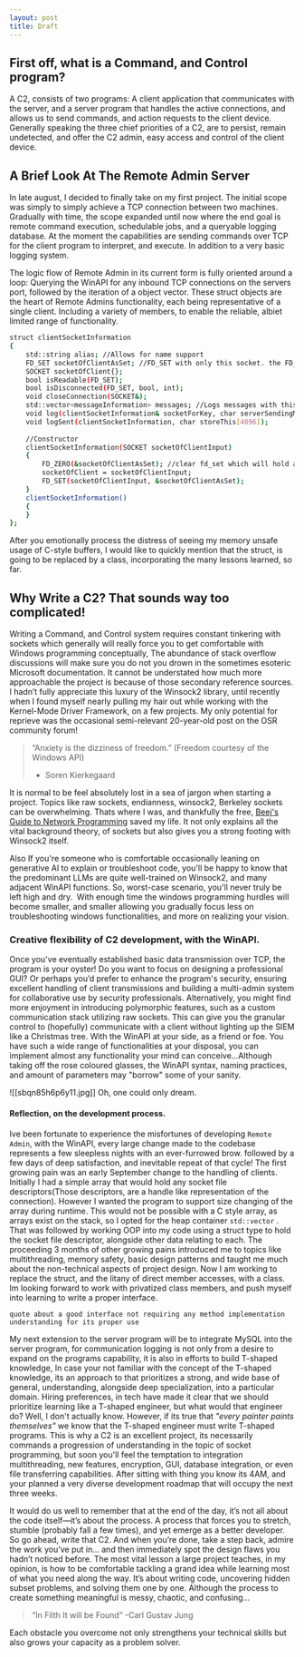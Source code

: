 ```yaml
---
layout: post
title: Draft
---
```

## First off, what is a Command, and Control program?

A C2, consists of two programs: A client application that communicates with the server, and a server program that handles the active connections, and allows us to send commands, and action requests to the client device. Generally speaking the three chief priorities of a C2, are to persist, remain undetected, and offer the C2 admin, easy access and control of the client device. 


## A Brief Look At The Remote Admin Server

In late august, I decided to finally take on my first project. The initial scope was simply to simply achieve a TCP connection between two machines. Gradually with time, the scope expanded until now where the end goal is remote command execution, schedulable jobs, and a queryable logging database. At the moment the capabilities are sending commands over TCP for the client program to interpret, and execute. In addition to a very basic logging system. 

The logic flow of Remote Admin in its current form is fully oriented around a loop: Querying the WinAPI for any inbound TCP connections on the servers port,  followed by the iteration of a object vector. These struct objects are the heart of Remote Admins functionality, each being representative of a single client. Including a variety of members, to enable the reliable, albiet limited range of functionality. 

```bash
struct clientSocketInformation
{
	std::string alias; //Allows for name support
	FD_SET socketOfClientAsSet; //FD_SET with only this socket. the FD_ functions from Winsock2, support only FD_SET, and not individual SOCKET
	SOCKET socketOfClient{};
	bool isReadable(FD_SET);
	bool isDisconnected(FD_SET, bool, int);
	void closeConnection(SOCKET&);
	std::vector<messageInformation> messages; //Logs messages with this client
	void log(clientSocketInformation& socketForKey, char serverSendingMsg[4096]);
	void logSent(clientSocketInformation, char storeThis[4096]);
	
	//Constructor
	clientSocketInformation(SOCKET socketOfClientInput)
	{
		FD_ZERO(&socketOfClientAsSet); //clear fd_set which will hold a single socket 
		socketOfClient = socketOfClientInput;
		FD_SET(socketOfClientInput, &socketOfClientAsSet);
	}
	clientSocketInformation()
	{
	}
};
```


After you emotionally process the distress of seeing my memory unsafe usage of C-style buffers, I would like to quickly mention that the struct, is going to be replaced by a class, incorporating the many lessons learned, so far. 



## Why Write a C2? That sounds way too complicated!

Writing a Command, and Control system requires constant tinkering with sockets which generally will really force you to get comfortable with Windows programming conceptually, The abundance of stack overflow discussions will make sure you do not you drown in the sometimes esoteric Microsoft documentation. It cannot be understated how much more approachable the project is because of those secondary reference sources. I hadn’t fully appreciate this luxury of the Winsock2 library, until recently when I found myself nearly pulling my hair out while working with the Kernel-Mode Driver Framework, on a few projects. My only potential for reprieve was the occasional semi-relevant 20-year-old post on the OSR community forum!

> “Anxiety is the dizziness of freedom.” (Freedom courtesy of the Windows API)
> - Soren Kierkegaard


It is normal to be feel absolutely lost in a sea of jargon when starting a project. Topics like raw sockets, endianness, winsock2, Berkeley sockets can be overwhelming. Thats where I was, and thankfully the free, [Beej's Guide to Network Programming](https://beej.us/guide/bgnet/) saved my life. It not only explains all the vital background theory, of sockets but also gives you a strong footing with Winsock2 itself.

Also If you're someone who is comfortable occasionally leaning on generative AI to explain or troubleshoot code, you'll be happy to know that the predominant LLMs are quite well-trained on Winsock2, and many adjacent WinAPI functions. So, worst-case scenario, you'll never truly be left high and dry.  With enough time the windows programming hurdles will become smaller, and smaller allowing you gradually focus less on troubleshooting windows functionalities, and more on realizing your vision.



### Creative flexibility of C2 development, with the WinAPI.


Once you've eventually established basic data transmission over TCP, the program is your oyster! Do you want to focus on designing a professional GUI? Or perhaps you’d prefer to enhance the program's security, ensuring excellent handling of client transmissions and building a multi-admin system for collaborative use by security professionals. Alternatively, you might find more enjoyment in introducing polymorphic features, such as a custom communication stack utilizing raw sockets. This can give you the granular control to (hopefully) communicate with a client without lighting up the SIEM like a Christmas tree. With the WinAPI at your side, as a friend or foe. You have such a wide range of functionalities at your disposal, you can implement almost any functionality your mind can conceive...Although taking off the rose coloured glasses, the WinAPI syntax, naming practices, and amount of parameters may "borrow" some of your sanity.


![[sbqn85h6p6y11.jpg]]
Oh, one could only dream.
  

#### Reflection, on the development process. 

Ive been fortunate to experience the misfortunes of developing `Remote Admin`, with the WinAPI, every large change made to the codebase represents a few sleepless nights with an ever-furrowed brow. followed by a few days of deep satisfaction, and inevitable repeat of that cycle! The first growing pain was an early September change to the handling of clients. Initially I had a simple array that would hold any socket file descriptors(Those descriptors, are a handle like representation of the connection). However I wanted the program to support size changing of the array during runtime. This would not be possible with a C style array, as arrays exist on the stack, so I opted for the heap container `std::vector` . That was followed by working OOP into my code using a struct type to hold the socket file descriptor, alongside other data relating to each.  The proceeding 3 months of other growing pains introduced me to topics like multithreading, memory safety, basic design patterns and taught me much about the non-technical aspects of project design. Now I am working to replace the struct, and the litany of direct member accesses, with a class. Im looking forward to work with privatized class members, and push myself into learning to write a proper interface. 

```
quote about a good interface not requiring any method implementation understanding for its proper use
```

My next extension to the server program will be to integrate MySQL into the server program, for communication logging is not only from a desire to expand on the programs capability, it is also in efforts to build T-shaped knowledge, In case your not familiar with the concept of the T-shaped knowledge, its an approach to  that prioritizes a strong, and wide base of general, understanding, alongside deep specialization, into a particular domain. Hiring preferences, in tech have made it clear that we should prioritize learning like a T-shaped engineer, but what would that engineer do? Well, I don't actually know. However, if its true that *"every painter paints themselves"* we know that the T-shaped engineer must write T-shaped programs. This is why a C2 is an excellent project, its necessarily commands a progression of understanding in the topic of socket programming, but soon you'll feel the temptation to integration multithreading, new features, encryption, GUI, database integration, or even file transferring capabilities. After sitting with thing you know its 4AM, and your planned a very diverse development roadmap that will occupy the next three weeks. 


It would do us well to remember that at the end of the day, it’s not all about the code itself—it’s about the process. A process that forces you to stretch, stumble (probably fall a few times), and yet emerge as a better developer. So go ahead, write that C2. And when you’re done, take a step back, admire the work you’ve put in... and then immediately spot the design flaws you hadn’t noticed before. The most vital lesson a large project teaches, in my opinion, is how to be comfortable tackling a grand idea while learning most of what you need along the way. It’s about writing code, uncovering hidden subset problems, and solving them one by one. Although the process to create something meaningful is messy, chaotic, and confusing...

> “In Filth It will be Found” -Carl Gustav Jung

Each obstacle you overcome not only strengthens your technical skills but also grows your capacity as a problem solver.
